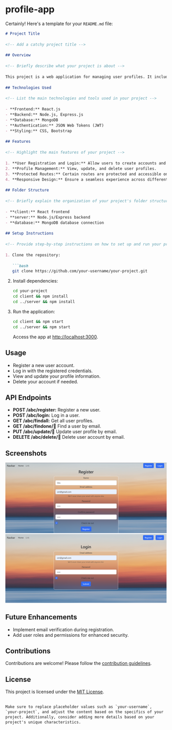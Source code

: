 # profile-app

Certainly! Here's a template for your `README.md` file:

```markdown
# Project Title

<!-- Add a catchy project title -->

## Overview

<!-- Briefly describe what your project is about -->

This project is a web application for managing user profiles. It includes features such as user registration, login, profile viewing, updating, and account deletion.

## Technologies Used

<!-- List the main technologies and tools used in your project -->

- **Frontend:** React.js
- **Backend:** Node.js, Express.js
- **Database:** MongoDB
- **Authentication:** JSON Web Tokens (JWT)
- **Styling:** CSS, Bootstrap

## Features

<!-- Highlight the main features of your project -->

1. **User Registration and Login:** Allow users to create accounts and log in securely.
2. **Profile Management:** View, update, and delete user profiles.
3. **Protected Routes:** Certain routes are protected and accessible only when logged in.
4. **Responsive Design:** Ensure a seamless experience across different devices.

## Folder Structure

<!-- Briefly explain the organization of your project's folder structure -->

- **client:** React frontend
- **server:** Node.js/Express backend
- **database:** MongoDB database connection

## Setup Instructions

<!-- Provide step-by-step instructions on how to set up and run your project locally -->

1. Clone the repository:

   ```bash
   git clone https://github.com/your-username/your-project.git
   ```

2. Install dependencies:

   ```bash
   cd your-project
   cd client && npm install
   cd ../server && npm install
   ```

3. Run the application:

   ```bash
   cd client && npm start
   cd ../server && npm start
   ```

   Access the app at [http://localhost:3000](http://localhost:3000).

## Usage

<!-- Provide any additional information on how to use your project -->

- Register a new user account.
- Log in with the registered credentials.
- View and update your profile information.
- Delete your account if needed.

## API Endpoints

<!-- Document the main API endpoints of your backend (if applicable) -->

- **POST /abc/register:** Register a new user.
- **POST /abc/login:** Log in a user.
- **GET /abc/findall:** Get all user profiles.
- **GET /abc/findone/:email:** Find a user by email.
- **PUT /abc/update/:email:** Update user profile by email.
- **DELETE /abc/delete/:email:** Delete user account by email.

## Screenshots

<!-- Include screenshots or gifs showcasing your project's UI and functionality -->

![Screenshot 1](./screenshots/screenshot1.png)
![Screenshot 2](./screenshots/screenshot2.png)

## Future Enhancements

<!-- Mention any future features or improvements you plan to add -->

- Implement email verification during registration.
- Add user roles and permissions for enhanced security.

## Contributions

<!-- Encourage contributions and provide guidelines if applicable -->

Contributions are welcome! Please follow the [contribution guidelines](CONTRIBUTING.md).

## License

<!-- Specify the license under which your project is distributed -->

This project is licensed under the [MIT License](LICENSE).
```

Make sure to replace placeholder values such as `your-username`, `your-project`, and adjust the content based on the specifics of your project. Additionally, consider adding more details based on your project's unique characteristics.
